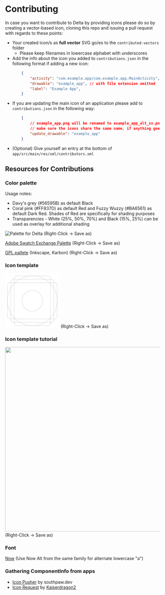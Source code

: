 # Contributing
In case you want to contribute to Delta by providing icons please do so by creating a vector-based icon, cloning this repo and issuing a pull request with regards to these points:
- Your created icon/s as __full vector__ SVG go/es to the `contributed-vectors` folder
	-  Please keep filenames in lowercase alphabet with underscores
- Add the info about the icon you added to `contributions.json` in the following format if adding a new icon:
	```json
		{
			"activity": "com.example.app/com.example.app.MainActivity",
			"drawable": "example_app", // with file extension omitted
			"label": "Example App",
		}
	```
- If you are updating the main icon of an application please add to `contributions.json` in the following way:
	```json
		{
			// example_app.png will be renamed to example_app_alt_xx.png automatically and example_app.svg converted to replace it
			// make sure the icons share the same name, if anything goes wrong we will have the previous version in the git history
			"update_drawable": "example_app"
		}
	```
- (Optional) Give yourself an entry at the bottom of `app/src/main/res/xml/contributors.xml`

## Resources for Contributions
### Color palette
Usage notes:
- Davy's grey (#56595B) as default Black
- Coral pink (#FF837D) as default Red and Fuzzy Wuzzy (#BA6561) as default Dark Red. Shades of Red are specifically for shading purposes
- Transparencies - White (25%, 50%, 70%) and Black (15%, 25%) can be used as overlay for additional shading

![Palette for Delta](https://github.com/Delta-Icons/android/raw/master/resources/Palette.svg) (Right-Click &rarr; Save as)

[Adobe Swatch Exchange Palette](https://github.com/Delta-Icons/android/raw/master/resources/Palette.ase) (Right-Click &rarr; Save as)

[GPL pallete](https://github.com/Delta-Icons/android/raw/master/resources/Palette.gpl) (Inkscape, Karbon) (Right-Click &rarr; Save as)

### Icon template
<img src="https://github.com/Delta-Icons/android/raw/master/resources/template.svg" width="177" height="177">
(Right-Click &rarr; Save as)

### Icon template tutorial
<img src="https://github.com/Delta-Icons/android/raw/master/resources/template_tutorial.svg" width="547,705" height="600">
(Right-Click &rarr; Save as)

### Font
[Now](https://www.1001fonts.com/now-font.html) (Use Now Alt from the same family for alternate lowercase "a")

### Gathering ComponentInfo from apps
- [Icon Pusher](https://iconpusher.com/) by southpaw.dev
- [Icon Request](https://github.com/Kaiserdragon2/IconRequest/releases) by [Kaiserdragon2](https://github.com/Kaiserdragon2)
